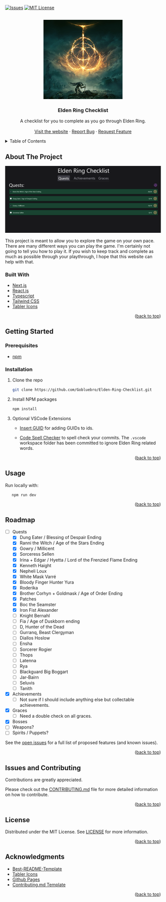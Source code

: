 <div id="top"></div>
<!--
*** Thanks for checking out the Best-README-Template. If you have a suggestion
*** that would make this better, please fork the repo and create a pull request
*** or simply open an issue with the tag "enhancement".
*** Don't forget to give the project a star!
*** Thanks again! Now go create something AMAZING! :D
-->

<!-- PROJECT SHIELDS -->
<!--
*** I'm using markdown "reference style" links for readability.
*** Reference links are enclosed in brackets [ ] instead of parentheses ( ).
*** See the bottom of this document for the declaration of the reference variables
*** for contributors-url, forks-url, etc. This is an optional, concise syntax you may use.
*** https://www.markdownguide.org/basic-syntax/#reference-style-links
-->

[![Issues][issues-shield]][issues-url]
[![MIT License][license-shield]][license-url]

<!-- PROJECT LOGO -->
<br />
<div align="center">
  <a href="https://gobluebro.github.io/Elden-Ring-Checklist/">
    <img src="public/android-chrome-256x256.png" alt="Logo" width="256" height="256">
  </a>

<h3 align="center">Elden Ring Checklist</h3>

  <p align="center">
    A checklist for you to complete as you go through Elden Ring. 
    <br />
    <br />
    <a href="https://gobluebro.github.io/Elden-Ring-Checklist/">Visit the website</a>
    ·
    <a href="https://github.com/Gobluebro/Elden-Ring-Checklist/issues">Report Bug</a>
    ·
    <a href="https://github.com/Gobluebro/Elden-Ring-Checklist/issues">Request Feature</a>
  </p>
</div>

<!-- TABLE OF CONTENTS -->
<details>
  <summary>Table of Contents</summary>
  <ol>
    <li>
      <a href="#about-the-project">About The Project</a>
      <ul>
        <li><a href="#built-with">Built With</a></li>
      </ul>
    </li>
    <li>
      <a href="#getting-started">Getting Started</a>
      <ul>
        <li><a href="#prerequisites">Prerequisites</a></li>
        <li><a href="#installation">Installation</a></li>
      </ul>
    </li>
    <li><a href="#usage">Usage</a></li>
    <li><a href="#roadmap">Roadmap</a></li>
    <li><a href="#contributing">Contributing</a></li>
    <li><a href="#license">License</a></li>
    <li><a href="#contact">Contact</a></li>
    <li><a href="#acknowledgments">Acknowledgments</a></li>
  </ol>
</details>

<!-- ABOUT THE PROJECT -->

## About The Project

<a href="https://gobluebro.github.io/Elden-Ring-Checklist/">
  <img src="public/README/2022-03-14 06_13_36-Elden Ring Checklist-screenshot.png" alt="Website Screenshot" title="Website Screenshot">
</a>

This project is meant to allow you to explore the game on your own pace. There are many different ways you can play the game. I'm certainly not going to tell you how to play it. If you wish to keep track and complete as much as possible through your playthrough, I hope that this website can help with that.

### Built With

- [Next.js](https://nextjs.org/)
- [React.js](https://reactjs.org/)
- [Typescript](https://www.typescriptlang.org/)
- [Tailwind CSS](https://tailwindcss.com/)
- [Tabler Icons](https://github.com/tabler/tabler-icons)

<p align="right">(<a href="#top">back to top</a>)</p>

<!-- GETTING STARTED -->

## Getting Started

### Prerequisites

- [npm](https://nodejs.org/en/download/package-manager/)

### Installation

1. Clone the repo
   ```sh
   git clone https://github.com/Gobluebro/Elden-Ring-Checklist.git
   ```
2. Install NPM packages
   ```sh
   npm install
   ```
3. Optional VSCode Extensions

   - [Insert GUID](https://marketplace.visualstudio.com/items?itemName=heaths.vscode-guid) for adding GUIDs to ids.

   - [Code Spell Checker](https://marketplace.visualstudio.com/items?itemName=streetsidesoftware.code-spell-checker) to spell check your commits. The `.vscode` workspace folder has been committed to ignore Elden Ring related words.

<p align="right">(<a href="#top">back to top</a>)</p>

<!-- USAGE EXAMPLES -->

## Usage

Run locally with:

```sh
   npm run dev
```

<p align="right">(<a href="#top">back to top</a>)</p>

<!-- ROADMAP -->

## Roadmap

- [ ] Quests
  - [x] Dung Eater / Blessing of Despair Ending
  - [x] Ranni the Witch / Age of the Stars Ending
  - [x] Gowry / Millicent
  - [x] Sorceress Sellen
  - [x] Irina + Edgar / Hyetta / Lord of the Frenzied Flame Ending
  - [x] Kenneth Haight
  - [x] Nepheli Loux
  - [x] White Mask Varré
  - [x] Bloody Finger Hunter Yura
  - [x] Roderika
  - [x] Brother Corhyn + Goldmask / Age of Order Ending
  - [x] Patches
  - [x] Boc the Seamster
  - [x] Iron Fist Alexander
  - [ ] Knight Bernahl
  - [ ] Fia / Age of Duskborn ending
  - [ ] D, Hunter of the Dead
  - [ ] Gurranq, Beast Clergyman
  - [ ] Diallos Hoslow
  - [ ] Ensha
  - [ ] Sorcerer Rogier
  - [ ] Thops
  - [ ] Latenna
  - [ ] Rya
  - [ ] Blackguard Big Boggart
  - [ ] Jar-Bairn
  - [ ] Seluvis
  - [ ] Tanith
- [x] Achievements
  - [ ] Not sure if I should include anything else but collectable achievements.
- [x] Graces
  - [ ] Need a double check on all graces.
- [x] Bosses
- [ ] Weapons?
- [ ] Spirits / Puppets?

See the [open issues](https://github.com/Gobluebro/Elden-Ring-Checklist/issues) for a full list of proposed features (and known issues).

<p align="right">(<a href="#top">back to top</a>)</p>

<!-- CONTRIBUTING -->

## Issues and Contributing

Contributions are greatly appreciated.

Please check out the [CONTRIBUTING.md](https://github.com/Gobluebro/Elden-Ring-Checklist/blob/main/CONTRIBUTING.md) file for more detailed information on how to contribute.

<p align="right">(<a href="#top">back to top</a>)</p>

<!-- LICENSE -->

## License

Distributed under the MIT License. See [LICENSE](https://github.com/Gobluebro/Elden-Ring-Checklist/blob/main/LICENSE) for more information.

<p align="right">(<a href="#top">back to top</a>)</p>

<!-- ACKNOWLEDGMENTS -->

## Acknowledgments

- [Best-README-Template](https://github.com/othneildrew/Best-README-Template)
- [Tabler Icons](https://github.com/tabler/tabler-icons)
- [Github Pages](https://pages.github.com/)
- [Contributing.md Template](https://github.com/necolas/issue-guidelines)

<p align="right">(<a href="#top">back to top</a>)</p>

<!-- MARKDOWN LINKS & IMAGES -->
<!-- https://www.markdownguide.org/basic-syntax/#reference-style-links -->

[issues-shield]: https://img.shields.io/github/issues/Gobluebro/Elden-Ring-Checklist.svg?style=for-the-badge
[issues-url]: https://github.com/Gobluebro/Elden-Ring-Checklist/issues
[license-shield]: https://img.shields.io/github/license/Gobluebro/Elden-Ring-Checklist.svg?style=for-the-badge
[license-url]: https://github.com/Gobluebro/Elden-Ring-Checklist/blob/main/LICENSE
